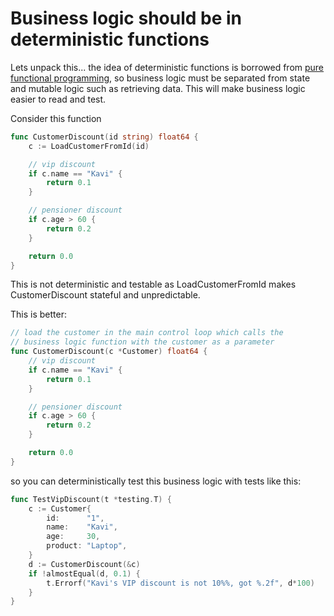 # Business logic should be in deterministic functions

Lets unpack this... the idea of deterministic functions is borrowed from [pure functional
programming](https://en.wikipedia.org/wiki/Purely_functional_programming),
so business logic must be separated from state and mutable logic such as retrieving data.
This will make business logic easier to read and test.

Consider this function

```go
func CustomerDiscount(id string) float64 {
	c := LoadCustomerFromId(id)

	// vip discount
	if c.name == "Kavi" {
		return 0.1
	}

	// pensioner discount
	if c.age > 60 {
		return 0.2
	}

	return 0.0
}
```

This is not deterministic and testable as LoadCustomerFromId makes CustomerDiscount stateful and unpredictable.

This is better:

```go
// load the customer in the main control loop which calls the
// business logic function with the customer as a parameter
func CustomerDiscount(c *Customer) float64 {
	// vip discount
	if c.name == "Kavi" {
		return 0.1
	}

	// pensioner discount
	if c.age > 60 {
		return 0.2
	}

	return 0.0
}
```

so you can deterministically test this business logic with tests like this:

```go
func TestVipDiscount(t *testing.T) {
	c := Customer{
		id:      "1",
		name:    "Kavi",
		age:     30,
		product: "Laptop",
	}
	d := CustomerDiscount(&c)
	if !almostEqual(d, 0.1) {
		t.Errorf("Kavi's VIP discount is not 10%%, got %.2f", d*100)
	}
}
```
